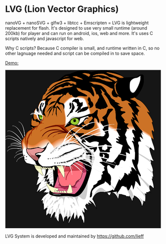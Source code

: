 LVG (Lion Vector Graphics)
==========

nanoVG + nanoSVG + glfw3 + libtcc + Emscripten =
LVG is lightweight replacement for flash.
It's designed to use very small runtime (around 200kb) for player and can run on android, ios, web and more.
It's uses C scripts natively and javascript for web.

Why C scripts? Because C compiler is small, and runtime written in C, so no other lagnuage needed and script can be compiled in to save space.

[Demo:](https://lieff.github.io/lvg_player.html?file=test.lvg)

![Screenshot](svg_tiger.png?raw=true "demo")

LVG System is developed and maintained by https://github.com/lieff
